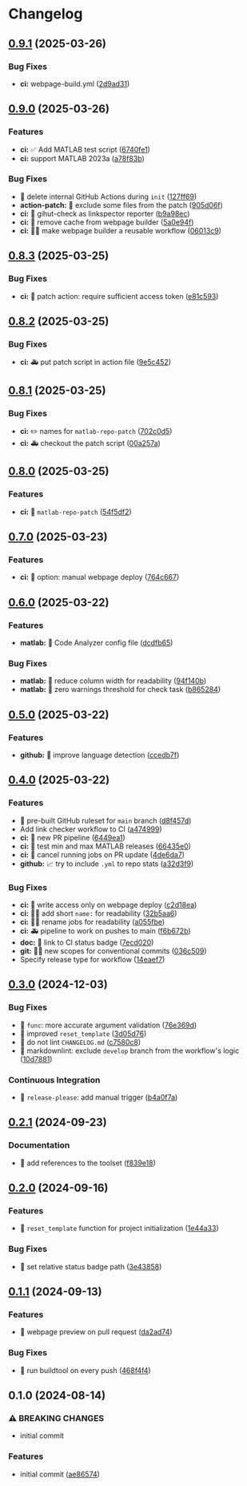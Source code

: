# Changelog

## [0.9.1](https://github.com/djmaxus/matlab-repo-init/compare/v0.9.0...v0.9.1) (2025-03-26)


### Bug Fixes

* **ci:** webpage-build.yml ([2d9ad31](https://github.com/djmaxus/matlab-repo-init/commit/2d9ad31adae98c86ec248c4e00b3b825ef9c0af5))

## [0.9.0](https://github.com/djmaxus/matlab-repo-init/compare/v0.8.3...v0.9.0) (2025-03-26)


### Features

* **ci:** ✅ Add MATLAB test script ([6740fe1](https://github.com/djmaxus/matlab-repo-init/commit/6740fe1f9065be962799eef86738e1436fc6af76))
* **ci:** support MATLAB 2023a ([a78f83b](https://github.com/djmaxus/matlab-repo-init/commit/a78f83b9b0e39b5c26b23b764e4d750110b36e9c))


### Bug Fixes

* 🚸 delete internal GitHub Actions during `init` ([127ff69](https://github.com/djmaxus/matlab-repo-init/commit/127ff697bc2964b60fe2160a6c8b3bf770f65132))
* **action-patch:** 🚸 exclude some files from the patch ([905d06f](https://github.com/djmaxus/matlab-repo-init/commit/905d06f571b7127cad0b140f0ee0d4b80e0dbecc))
* **ci:** 💚 gihut-check as linkspector reporter ([b9a98ec](https://github.com/djmaxus/matlab-repo-init/commit/b9a98eca8fbd02ec4f9ac1889fd88cc0e8c0cc24))
* **ci:** 💚 remove cache from webpage builder ([5a0e94f](https://github.com/djmaxus/matlab-repo-init/commit/5a0e94f6efb621b5b809e952c4cdb05409dea8f2))
* **ci:** 🧑‍💻 make webpage builder a reusable workflow ([06013c9](https://github.com/djmaxus/matlab-repo-init/commit/06013c9daed556f7c0c819f0b6cfe7c8487bc693))

## [0.8.3](https://github.com/djmaxus/matlab-repo-init/compare/v0.8.2...v0.8.3) (2025-03-25)


### Bug Fixes

* **ci:** 🐛 patch action: require sufficient access token ([e81c593](https://github.com/djmaxus/matlab-repo-init/commit/e81c59399460c0dd09819f9dde2accae7b500c7d))

## [0.8.2](https://github.com/djmaxus/matlab-repo-init/compare/v0.8.1...v0.8.2) (2025-03-25)


### Bug Fixes

* **ci:** 🚑️ put patch script in action file ([9e5c452](https://github.com/djmaxus/matlab-repo-init/commit/9e5c45249302a15894f2d8334ef5ddd0d90ccfd4))

## [0.8.1](https://github.com/djmaxus/matlab-repo-init/compare/v0.8.0...v0.8.1) (2025-03-25)


### Bug Fixes

* **ci:** ✏️ names for `matlab-repo-patch` ([702c0d5](https://github.com/djmaxus/matlab-repo-init/commit/702c0d5235d031ff0cdec26a7563b87295797fc3))
* **ci:** 🚑️ checkout the patch script ([00a257a](https://github.com/djmaxus/matlab-repo-init/commit/00a257a3a258ce13d433e4798a33c33634cb985e))

## [0.8.0](https://github.com/djmaxus/matlab-repo-init/compare/v0.7.0...v0.8.0) (2025-03-25)


### Features

* **ci:** 👷 `matlab-repo-patch` ([54f5df2](https://github.com/djmaxus/matlab-repo-init/commit/54f5df2f4568777d2c2a108f1822e3bd696458e6))

## [0.7.0](https://github.com/djmaxus/matlab-repo-init/compare/v0.6.0...v0.7.0) (2025-03-23)


### Features

* **ci:** 🚀 option: manual webpage deploy ([764c667](https://github.com/djmaxus/matlab-repo-init/commit/764c6671a8fd3a914af832dbaf5e287ba26c2302))

## [0.6.0](https://github.com/djmaxus/matlab-repo-init/compare/v0.5.0...v0.6.0) (2025-03-22)


### Features

* **matlab:** 🚨 Code Analyzer config file ([dcdfb65](https://github.com/djmaxus/matlab-repo-init/commit/dcdfb65a43ef623c7b08f1c00a29efcc2369626f))


### Bug Fixes

* **matlab:** 🚨 reduce column width for readability ([94f140b](https://github.com/djmaxus/matlab-repo-init/commit/94f140b675721918e20a14adcf3df8e7390ef626))
* **matlab:** 🚨 zero warnings threshold for check task ([b865284](https://github.com/djmaxus/matlab-repo-init/commit/b8652841f8e4e4188a4be0799484fd264ed7a504))

## [0.5.0](https://github.com/djmaxus/matlab-repo-init/compare/v0.4.0...v0.5.0) (2025-03-22)


### Features

* **github:** 📝 improve language detection ([ccedb7f](https://github.com/djmaxus/matlab-repo-init/commit/ccedb7f30af217ec9f156ce2a462c21a4933adad))

## [0.4.0](https://github.com/djmaxus/matlab-repo-init/compare/v0.3.0...v0.4.0) (2025-03-22)


### Features

* :construction_worker: pre-built GitHub ruleset for `main` branch ([d8f457d](https://github.com/djmaxus/matlab-repo-init/commit/d8f457d355ae6600e7063914ff90df2c192871e1))
* Add link checker workflow to CI ([a474999](https://github.com/djmaxus/matlab-repo-init/commit/a47499900fb22e8e245ffb033926e08425d985b8))
* **ci:** :construction_worker: new PR pipeline ([6449ea1](https://github.com/djmaxus/matlab-repo-init/commit/6449ea15dd3f3600eb606aab555486dcd18421bf))
* **ci:** 👷 test min and max MATLAB releases ([66435e0](https://github.com/djmaxus/matlab-repo-init/commit/66435e0fde0e9bbd1c772d9be2a37d0ac1644409))
* **ci:** 💚 cancel running jobs on PR update ([4de6da7](https://github.com/djmaxus/matlab-repo-init/commit/4de6da7b31db6dbd43f0c70ddf9f7e14ac2c6333))
* **github:** 📈 try to include `.yml` to repo stats ([a32d3f9](https://github.com/djmaxus/matlab-repo-init/commit/a32d3f9c3ae3142d20b6b928142892bbdc135938))


### Bug Fixes

* **ci:** 👷 write access only on webpage deploy ([c2d18ea](https://github.com/djmaxus/matlab-repo-init/commit/c2d18ea06fec4a29aacd651bdb74134050f2bee1))
* **ci:** 🧑‍💻 add short `name:` for readability ([32b5aa6](https://github.com/djmaxus/matlab-repo-init/commit/32b5aa6153f72425f58312c27c7b878d506651e5))
* **ci:** 🧑‍💻 rename jobs for readability ([a055fbe](https://github.com/djmaxus/matlab-repo-init/commit/a055fbe77ca80c4183aa04c5e0c09293138f7234))
* **ci:** 🚑️ pipeline to work on pushes to main ([f6b672b](https://github.com/djmaxus/matlab-repo-init/commit/f6b672b030dfe1b3ad3648bc76445ead4a977e8f))
* **doc:** 📝 link to CI status badge ([7ecd020](https://github.com/djmaxus/matlab-repo-init/commit/7ecd020441b0eff76daff14c8f59e0bff34fcb16))
* **git:** 🧑‍💻 new scopes for conventional commits ([036c509](https://github.com/djmaxus/matlab-repo-init/commit/036c5096f4de5f2571ea0e3c2445a9e42bab91cd))
* Specify release type for workflow ([14eaef7](https://github.com/djmaxus/matlab-repo-init/commit/14eaef7afeda802c231d256663ca263f4232ea53))

## [0.3.0](https://github.com/djmaxus/matlab-repo-init/compare/v0.2.1...v0.3.0) (2024-12-03)


### Bug Fixes

* :children_crossing: `func`: more accurate argument validation ([76e369d](https://github.com/djmaxus/matlab-repo-init/commit/76e369d98b83e70f969ff2d067e3948e90ad108e))
* :children_crossing: improved `reset_template` ([3d05d76](https://github.com/djmaxus/matlab-repo-init/commit/3d05d766d2f73003b60bcef0a082e5a12da1b69a))
* :green_heart: do not lint `CHANGELOG.md` ([c7580c8](https://github.com/djmaxus/matlab-repo-init/commit/c7580c8f37423a992779edcbef18464ccc8841d8))
* :green_heart: markdownlint: exclude `develop` branch from the workflow's logic ([10d7881](https://github.com/djmaxus/matlab-repo-init/commit/10d7881494fa50ee00aa59badcd9aeb573936234))


### Continuous Integration

* :construction_worker: `release-please`: add manual trigger ([b4a0f7a](https://github.com/djmaxus/matlab-repo-init/commit/b4a0f7ac8b0ac164fc8331ab9d2d92f3652f8982))

## [0.2.1](https://github.com/djmaxus/matlab-repo-init/compare/v0.2.0...v0.2.1) (2024-09-23)


### Documentation

* :memo: add references to the toolset ([f839e18](https://github.com/djmaxus/matlab-repo-init/commit/f839e1852de37a1019d8c394249596b6b455c8bf))

## [0.2.0](https://github.com/djmaxus/matlab-repo-init/compare/v0.1.1...v0.2.0) (2024-09-16)


### Features

* :hammer: `reset_template` function for project initialization ([1e44a33](https://github.com/djmaxus/matlab-repo-init/commit/1e44a33ffbc360be22d28a2c42144f3de8853d6f))


### Bug Fixes

* :memo: set relative status badge path ([3e43858](https://github.com/djmaxus/matlab-repo-init/commit/3e43858403df7a45da0948ea441ec78a2e324898))

## [0.1.1](https://github.com/djmaxus/matlab-repo-init/compare/v0.1.0...v0.1.1) (2024-09-13)


### Features

* :construction_worker: webpage preview on pull request ([da2ad74](https://github.com/djmaxus/matlab-repo-init/commit/da2ad7458db2eae02adbb98e87dfc958c1cc3177))


### Bug Fixes

* :construction_worker: run buildtool on every push ([468f4f4](https://github.com/djmaxus/matlab-repo-init/commit/468f4f40db920bfc51946225abb0527fa21afca6))

## 0.1.0 (2024-08-14)


### ⚠ BREAKING CHANGES

* initial commit

### Features

* initial commit ([ae86574](https://github.com/djmaxus/matlab-repo-init/commit/ae865746ace7aaf7a5f898bfb1712f181c9bf23c))
